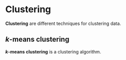 # Clustering

**Clustering** are different techniques for clustering data.

## $k$-means clustering

**$k$-means clustering** is a clustering algorithm.
